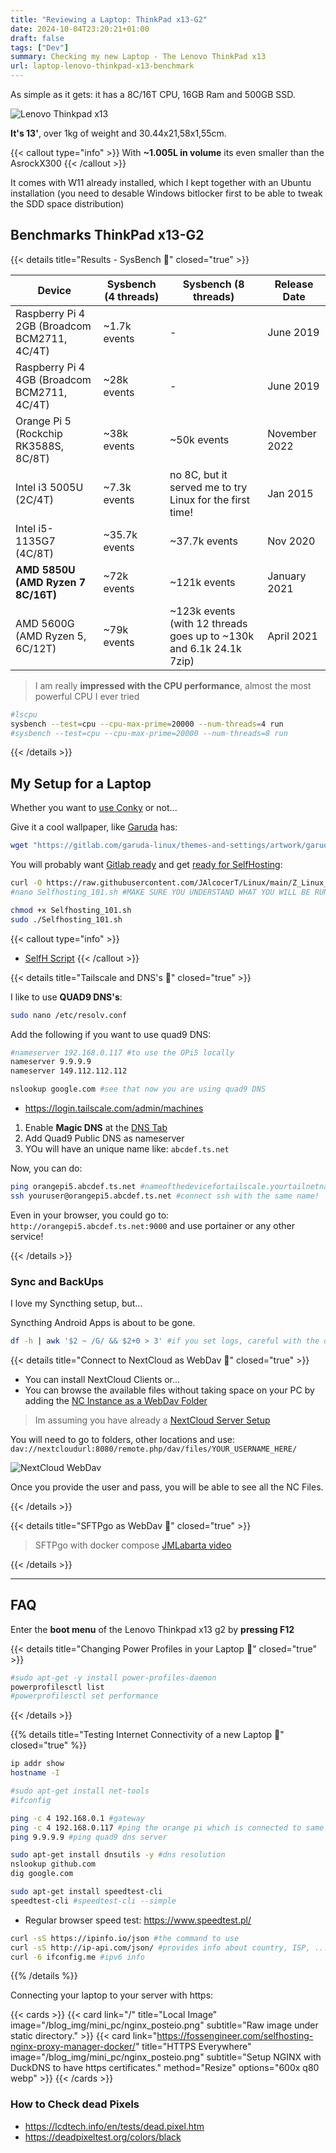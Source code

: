 ```yaml
---
title: "Reviewing a Laptop: ThinkPad x13-G2"
date: 2024-10-04T23:20:21+01:00
draft: false
tags: ["Dev"]
summary: Checking my new Laptop - The Lenovo ThinkPad x13
url: laptop-lenovo-thinkpad-x13-benchmark
---
```


As simple as it gets: it has a 8C/16T CPU, 16GB Ram and 500GB SSD.

![Lenovo Thinkpad x13](/blog_img/hardware/Lenovo_x13.jpg)

**It's 13'**, over 1kg of weight and 30.44x21,58x1,55cm. 

{{< callout type="info" >}}
With **~1.005L in volume** its even smaller than the AsrockX300
{{< /callout >}}

It comes with W11 already installed, which I kept together with an Ubuntu installation (you need to desable Windows bitlocker first to be able to tweak the SDD space distribution)

## Benchmarks ThinkPad x13-G2

{{< details title="Results - SysBench 📌" closed="true" >}}

| Device                                      | Sysbench (4 threads) | Sysbench (8 threads)  | Release Date     |
|---------------------------------------------|---------------------------|----------------------------|------------------|
| Raspberry Pi 4 2GB (Broadcom BCM2711, 4C/4T)| ~1.7k events              | -                          | June 2019        |
| Raspberry Pi 4 4GB (Broadcom BCM2711, 4C/4T)| ~28k events               | -                          | June 2019        |
| Orange Pi 5 (Rockchip RK3588S, 8C/8T)       | ~38k events               | ~50k events                | November 2022    |
| Intel i3 5005U (2C/4T) | ~7.3k events         | no 8C, but it served me to try Linux for the first time!  | Jan 2015     |
| Intel i5-1135G7 (4C/8T)       |     ~35.7k events           |    ~37.7k events            | Nov 2020     |
| **AMD 5850U (AMD Ryzen 7 8C/16T)**       | ~72k events               | ~121k events               | January 2021     |
| AMD 5600G (AMD Ryzen 5, 6C/12T)       | ~79k events                | ~123k events (with 12 threads goes up to ~130k and 6.1k 24.1k 7zip) | April 2021       |

> I am really **impressed with the CPU performance**, almost the most powerful CPU I ever tried

<!-- The first CPU was an Intel and then a AMD Athlon 64 3200+ (both 1 core!) -->

```sh
#lscpu
sysbench --test=cpu --cpu-max-prime=20000 --num-threads=4 run
#sysbench --test=cpu --cpu-max-prime=20000 --num-threads=8 run
```

{{< /details >}}

## My Setup for a Laptop

Whether you want to [use Conky](https://jalcocert.github.io/Linux/docs/debian/conky_configuring_ubuntu/) or not...

Give it a cool wallpaper, like [Garuda](https://jalcocert.github.io/Linux/docs/arch/garuda/) has:

```sh
wget "https://gitlab.com/garuda-linux/themes-and-settings/artwork/garuda-wallpapers/-/raw/master/src/garuda-wallpapers/Dr460nized%20Honeycomb.png?ref_type=heads&inline=false" -O Dr460nized_Honeycomb.png #download garuda wallpaper
```

You will probably want [Gitlab ready](https://jalcocert.github.io/JAlcocerT/how-to-use-gitlab/) and get [ready for SelfHosting](https://jalcocert.github.io/Linux/docs/linux__cloud/selfhosting/):

```sh
curl -O https://raw.githubusercontent.com/JAlcocerT/Linux/main/Z_Linux_Installations_101/Selfhosting_101.sh
#nano Selfhosting_101.sh #MAKE SURE YOU UNDERSTAND WHAT YOU WILL BE RUNNING

chmod +x Selfhosting_101.sh
sudo ./Selfhosting_101.sh
```

{{< callout type="info" >}}
* [SelfH Script](https://github.com/JAlcocerT/Linux/blob/main/Z_Linux_Installations_101/Selfhosting_101.sh)
{{< /callout >}}



{{< details title="Tailscale and DNS's 📌" closed="true" >}}


I like to use **QUAD9 DNS's**:

```sh
sudo nano /etc/resolv.conf
```

Add the following if you want to use quad9 DNS:

```sh
#nameserver 192.168.0.117 #to use the OPi5 locally
nameserver 9.9.9.9
nameserver 149.112.112.112
```

```sh
nslookup google.com #see that now you are using quad9 DNS
```

* https://login.tailscale.com/admin/machines

1. Enable **Magic DNS** at the [DNS Tab](https://login.tailscale.com/admin/dns)
2. Add Quad9 Public DNS as nameserver
3. YOu will have an unique name like: `abcdef.ts.net`

Now, you can do:

```sh
ping orangepi5.abcdef.ts.net #nameofthedevicefortailscale.yourtailnetname
ssh youruser@orangepi5.abcdef.ts.net #connect ssh with the same name!
```

Even in your browser, you could go to: `http://orangepi5.abcdef.ts.net:9000` and use portainer or any other service!

{{< /details >}}


### Sync and BackUps

I love my Syncthing setup, but...

Syncthing Android Apps is about to be gone.

```sh
df -h | awk '$2 ~ /G/ && $2+0 > 3' #if you set logs, careful with the disk space (see drives >3GB)
```


{{< details title="Connect to NextCloud as WebDav 📌" closed="true" >}}

* You can install NextCloud Clients or...
* You can browse the available files without taking space on your PC by adding the [NC Instance as a WebDav Folder](https://jalcocert.github.io/RPi/posts/selfhosting-nextcloud/#faq)

> Im assuming you have already a [NextCloud Server Setup](https://raw.githubusercontent.com/JAlcocerT/Docker/refs/heads/main/Backups/NextCloud/nc_mariadb.yml)

You will need to go to folders, other locations and use: ``dav://nextcloudurl:8080/remote.php/dav/files/YOUR_USERNAME_HERE/``

![NextCloud WebDav](/blog_img/selfh/webdav-nc-tailscale.png)

Once you provide the user and pass, you will be able to see all the NC Files.

{{< /details >}}




{{< details title="SFTPgo as WebDav 📌" closed="true" >}}

> SFTPgo with docker compose [JMLabarta video](https://www.youtube.com/watch?v=ME5t2UREY_Q&t=570s)


{{< /details >}}



---

## FAQ

Enter the **boot menu** of the Lenovo Thinkpad x13 g2 by **pressing F12**

{{< details title="Changing Power Profiles in your Laptop 📌" closed="true" >}}

```sh
#sudo apt-get -y install power-profiles-daemon
powerprofilesctl list
#powerprofilesctl set performance
```

{{< /details >}}


{{% details title="Testing Internet Connectivity of a new Laptop 📌" closed="true" %}}

```sh
ip addr show
hostname -I

#sudo apt-get install net-tools
#ifconfig

ping -c 4 192.168.0.1 #gateway
ping -c 4 192.168.0.117 #ping the orange pi which is connected to same device
ping 9.9.9.9 #ping quad9 dns server
```

```sh
sudo apt-get install dnsutils -y #dns resolution
nslookup github.com 
dig google.com
```

```sh
sudo apt-get install speedtest-cli
speedtest-cli #speedtest-cli --simple
```

* Regular browser speed test: https://www.speedtest.pl/

```sh
curl -sS https://ipinfo.io/json #the command to use
curl -sS http://ip-api.com/json/ #provides info about country, ISP, ...
curl -6 ifconfig.me #ipv6 info 
```

{{% /details %}}

Connecting your laptop to your server with https:

{{< cards >}}
  {{< card link="/" title="Local Image" image="/blog_img/mini_pc/nginx_posteio.png" subtitle="Raw image under static directory." >}}
  {{< card link="https://fossengineer.com/selfhosting-nginx-proxy-manager-docker/" title="HTTPS Everywhere" image="/blog_img/mini_pc/nginx_posteio.png" subtitle="Setup NGINX with DuckDNS to have https certificates." method="Resize" options="600x q80 webp" >}}
{{< /cards >}}


### How to Check dead Pixels

* https://lcdtech.info/en/tests/dead.pixel.htm
* https://deadpixeltest.org/colors/black